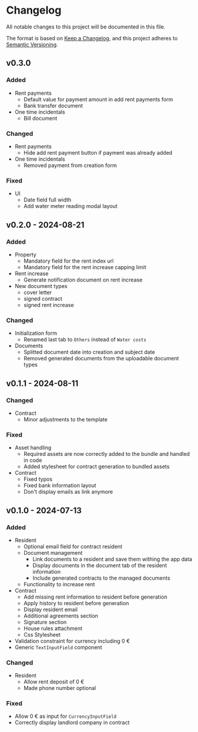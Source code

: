 # Changelog

All notable changes to this project will be documented in this file.

The format is based on [Keep a Changelog](https://keepachangelog.com/en/1.1.0/), and this project adheres to [Semantic Versioning](https://semver.org/spec/v2.0.0.html).

## v0.3.0

### Added

- Rent payments
    - Default value for payment amount in add rent payments form
    - Bank transfer document
- One time incidentals
    - Bill document    

### Changed

- Rent payments
    - Hide add rent payment button if payment was already added
- One time incidentals
    - Removed payment from creation form

### Fixed

- UI
    - Date field full width
    - Add water meter reading modal layout

## v0.2.0 - 2024-08-21

### Added

- Property
    - Mandatory field for the rent index url
    - Mandatory field for the rent increase capping limit
- Rent increase
    - Generate notification document on rent increase
- New document types
    - cover letter
    - signed contract
    - signed rent increase

### Changed

- Initialization form
    - Renamed last tab to `Others` instead of `Water costs`
- Documents
    - Splitted document date into creation and subject date
    - Removed generated documents from the uploadable document types

## v0.1.1 - 2024-08-11

### Changed

- Contract
    - Minor adjustments to the template

### Fixed

- Asset handling
    - Required assets are now correctly added to the bundle and handled in code
    - Added stylesheet for contract generation to bundled assets
- Contract
    - Fixed typos
    - Fixed bank information layout
    - Don't display emails as link anymore

## v0.1.0 - 2024-07-13

### Added

- Resident
    - Optional email field for contract resident
    - Document management
        - Link documents to a resident and save them withing the app data
        - Display documents in the document tab of the resident information
        - Include generated contracts to the managed documents
    - Functionality to increase rent 
- Contract
    - Add missing rent information to resident before generation
    - Apply history to resident before generation
    - Display resident email
    - Additional agreements section
    - Signature section
    - House rules attachment
    - Css Stylesheet
- Validation constraint for currency including 0 €
- Generic `TextInputField` component    

### Changed

- Resident
    - Allow rent deposit of 0 €
    - Made phone number optional

### Fixed

- Allow 0 € as input for `CurrencyInputField`
- Correctly display landlord company in contract


